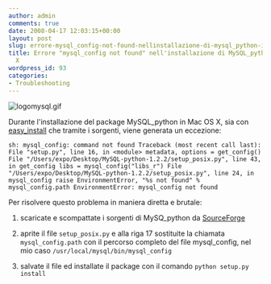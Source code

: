 ```yaml
---
author: admin
comments: true
date: 2008-04-17 12:03:15+00:00
layout: post
slug: errore-mysql_config-not-found-nellinstallazione-di-mysql_python-in-mac-os-x
title: Errore "mysql_config not found" nell'installazione di MySQL_python in Mac OS
  X
wordpress_id: 93
categories:
- Troubleshooting
---
```


![logomysql.gif](http://www.expobrain.net/wp-content/uploads/2008/04/logomysql.gif)

Durante l'installazione del package MySQL_python in Mac OS X, sia con [easy_install](http://peak.telecommunity.com/DevCenter/EasyInstall) che tramite i sorgenti, viene generata un eccezione:

<!-- more -->

`sh: mysql_config: command not found
Traceback (most recent call last):
File "setup.py", line 16, in <module>
metadata, options = get_config()
File "/Users/expo/Desktop/MySQL-python-1.2.2/setup_posix.py", line 43, in get_config
libs = mysql_config("libs_r")
File "/Users/expo/Desktop/MySQL-python-1.2.2/setup_posix.py", line 24, in mysql_config
raise EnvironmentError, "%s not found" % mysql_config.path
EnvironmentError: mysql_config not found
`<!-- more -->

Per risolvere questo problema in maniera diretta e brutale:



	
  1. scaricate e scompattate i sorgenti di MySQ_python da [SourceForge](http://sourceforge.net/projects/mysql-python)

	
  2. aprite il file `setup_posix.py` e alla riga 17 sostituite la chiamata `mysql_config.path` con il percorso completo del file mysql_config, nel mio caso `/usr/local/mysql/bin/mysql_config`

	
  3. salvate il file ed installate il package con il comando `python setup.py install`


